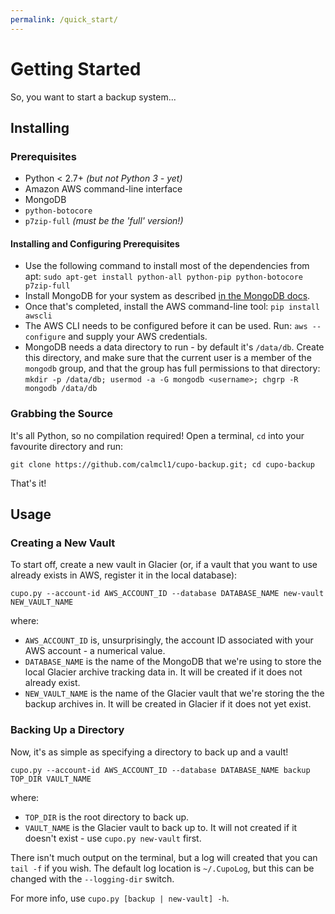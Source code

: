 ```yaml
---
permalink: /quick_start/
---
```


# Getting Started
So, you want to start a backup system...

## Installing

### Prerequisites
* Python < 2.7+ *(but not Python 3 - yet)*
* Amazon AWS command-line interface
* MongoDB
* `python-botocore`
* `p7zip-full` *(must be the 'full' version!)*

#### Installing and Configuring Prerequisites
* Use the following command to install most of the dependencies from apt:
`sudo apt-get install python-all python-pip python-botocore p7zip-full`
* Install MongoDB for your system as described [in the MongoDB docs](http://docs.mongodb.com/manual/administration/install-on-linux).
* Once that's completed, install the AWS command-line tool:
`pip install awscli`
* The AWS CLI needs to be configured before it can be used. Run:
`aws --configure`
and supply your AWS credentials.
* MongoDB needs a data directory to run - by default it's `/data/db`. Create this directory, and make sure that the current user is a member of the `mongodb` group, and that the group has full permissions to that directory:
`mkdir -p /data/db; usermod -a -G mongodb <username>; chgrp -R mongodb /data/db`

### Grabbing the Source
It's all Python, so no compilation required!
Open a terminal, `cd` into your favourite directory and run:

`git clone https://github.com/calmcl1/cupo-backup.git; cd cupo-backup`

That's it!

## Usage

### Creating a New Vault
To start off, create a new vault in Glacier (or, if a vault that you want to use already exists in AWS, register it in the local database):

`cupo.py --account-id AWS_ACCOUNT_ID --database DATABASE_NAME new-vault NEW_VAULT_NAME`

where:
* `AWS_ACCOUNT_ID` is, unsurprisingly, the account ID associated with your AWS account - a numerical value.
* `DATABASE_NAME` is the name of the MongoDB that we're using to store the local Glacier archive tracking data in. It will be created if it does not already exist.
* `NEW_VAULT_NAME` is the name of the Glacier vault that we're storing the the backup archives in. It will be created in Glacier if it does not yet exist.

### Backing Up a Directory

Now, it's as simple as specifying a directory to back up and a vault!

`cupo.py --account-id AWS_ACCOUNT_ID --database DATABASE_NAME backup TOP_DIR VAULT_NAME`

where:
* `TOP_DIR` is the root directory to back up.
* `VAULT_NAME` is the Glacier vault to back up to. It will not created if it doesn't exist - use `cupo.py new-vault` first.

There isn't much output on the terminal, but a log will created that you can `tail -f` if you wish. The default log location is `~/.CupoLog`, but this can be changed with the `--logging-dir` switch.

For more info, use `cupo.py [backup | new-vault] -h`.

